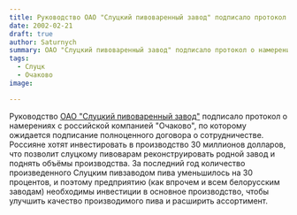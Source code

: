 ```yaml
---
title: Руководство ОАО "Слуцкий пивоваренный завод" подписало протокол о намерениях с российской компанией "Очаково"
date: 2002-02-21
draft: true
author: Saturnych
summary: ОАО "Слуцкий пивоваренный завод" подписало протокол о намерениях с российской компанией "Очаково"
tags:
  - Слуцк
  - Очаково
image:

---
```


Руководство [ОАО "Слуцкий пивоваренный завод"](/zavod/sloutsk) подписало протокол о намерениях с российской компанией "Очаково", по которому ожидается подписание полноценного договора о сотрудничестве. Россияне хотят инвестировать в производство 30 миллионов долларов, что позволит слуцкому пивоварам реконструировать родной завод и поднять объёмы производства. За последний год количество произведенного Слуцким пивзаводом пива уменьшилось на 30 процентов, и поэтому предприятию (как впрочем и всем белорусским заводам) необходимы инвестиции в основное производство, чтобы улучшить качество производимого пива и расширить ассортимент.

